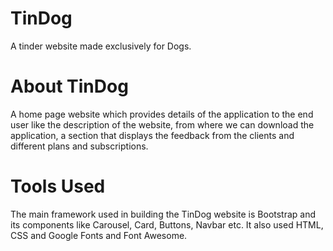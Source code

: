 # TinDog

A tinder website made exclusively for Dogs.

# About TinDog

A home page website which provides details of the application to the end user like the description of the website, from where we can download the application, a section that displays the feedback from the clients and different plans and subscriptions.

# Tools Used

The main framework used in building the TinDog website is Bootstrap and its components like Carousel, Card, Buttons, Navbar etc. It also used HTML, CSS and Google Fonts and Font Awesome.
